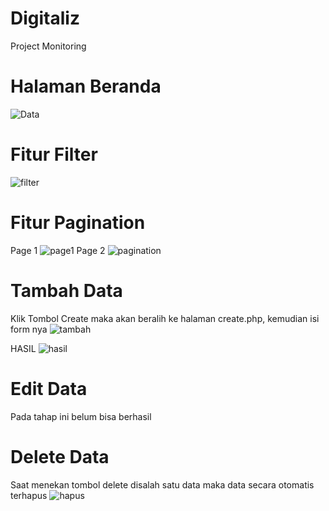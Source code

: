 # Digitaliz
Project Monitoring

# Halaman Beranda
![Data](https://user-images.githubusercontent.com/99313361/179355481-abef5578-a55d-44c0-963d-417d558585dd.JPG)

# Fitur Filter
![filter](https://user-images.githubusercontent.com/99313361/179355808-c98eb9f5-b8fe-4239-95d1-8a06c6c94e28.JPG)

# Fitur Pagination
Page 1
![page1](https://user-images.githubusercontent.com/99313361/179356294-ed4aa1ee-b48c-41d6-9681-5ad80905be1e.JPG)
Page 2
![pagination](https://user-images.githubusercontent.com/99313361/179355841-58b893fd-5b97-46c1-8fa2-85868f109ad0.JPG)

# Tambah Data
Klik Tombol Create maka akan beralih ke halaman create.php, kemudian isi form nya
![tambah](https://user-images.githubusercontent.com/99313361/179355973-c77500cc-7c2f-435c-a1ac-81f4a518bff5.JPG)

HASIL
![hasil](https://user-images.githubusercontent.com/99313361/179356003-b36556b4-37f1-4c8c-8ce9-ca3a091ee3e3.JPG)

# Edit Data
Pada tahap ini belum bisa berhasil

# Delete Data
Saat menekan tombol delete disalah satu data maka data secara otomatis terhapus
![hapus](https://user-images.githubusercontent.com/99313361/179356093-168d7013-08a9-46e3-9fbe-4b1b45918b9e.JPG)


